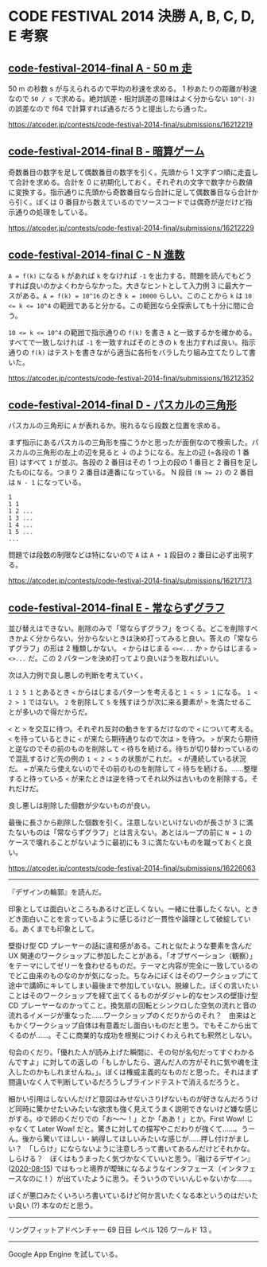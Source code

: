 # CODE FESTIVAL 2014 決勝 A, B, C, D, E 考察

## [code-festival-2014-final A - 50 m 走](https://atcoder.jp/contests/code-festival-2014-final/tasks/code_festival_final_a)

50 m の秒数 s が与えられるので平均の秒速を求める。 1 秒あたりの距離が秒速なので `50 / s` で求める。絶対誤差・相対誤差の意味はよく分からない `10^(-3)` の誤差なので f64 で計算すれば通るだろうと提出したら通った。

<https://atcoder.jp/contests/code-festival-2014-final/submissions/16212219>

## [code-festival-2014-final B - 暗算ゲーム](https://atcoder.jp/contests/code-festival-2014-final/tasks/code_festival_final_b)

奇数番目の数字を足して偶数番目の数字を引く。先頭から 1 文字ずつ順に走査して合計を求める。合計を 0 に初期化しておく。それぞれの文字で数字から数値に変換する。指示通りに先頭から奇数番目なら合計に足して偶数番目なら合計から引く。ぼくは 0 番目から数えているのでソースコードでは偶奇が逆だけど指示通りの処理をしている。

<https://atcoder.jp/contests/code-festival-2014-final/submissions/16212229>

## [code-festival-2014-final C - N 進数](https://atcoder.jp/contests/code-festival-2014-final/tasks/code_festival_final_c)

`A = f(k)` になる `k` があれば `k` をなければ `-1` を出力する。問題を読んでもどうすれば良いのかよくわからなかった。大きなヒントとして入力例 3 に最大ケースがある。`A = f(k) = 10^16` のとき `k = 10000` らしい。このことから `k` は `10 <= k <= 10^4` の範囲であると分かる。この範囲なら全探索しても十分に間に合う。

`10 <= k <= 10^4` の範囲で指示通りの `f(k)` を書き `A` と一致するかを確かめる。すべてで一致しなければ `-1` を一致すればそのときの `k` を出力すれば良い。指示通りの `f(k)` はテストを書きながら適当に各桁をバラしたり組み立てたりして書いた。

<https://atcoder.jp/contests/code-festival-2014-final/submissions/16212352>

## [code-festival-2014-final D - パスカルの三角形](https://atcoder.jp/contests/code-festival-2014-final/tasks/code_festival_final_d)

パスカルの三角形に `A` が表れるか。現れるなら段数と位置を求める。

まず指示にあるパスカルの三角形を描こうかと思ったが面倒なので検索した。パスカルの三角形の左上の辺を見ると ↓ のようになる。左上の辺 (=各段の 1 番目) はすべて `1` が並ぶ。各段の 2 番目はその 1 つ上の段の 1 番目と 2 番目を足したものになる。つまり 2 番目は連番になっている。 N 段目 `(N >= 2)` の 2 番目は `N - 1` になっている。

```text
1
1 1
1 2 ...
1 3 ...
1 4 ...
1 5 ...
...
```

問題では段数の制限などは特にないので `A` は `A + 1` 段目の `2` 番目に必ず出現する。

<https://atcoder.jp/contests/code-festival-2014-final/submissions/16217173>

## [code-festival-2014-final E - 常ならずグラフ](https://atcoder.jp/contests/code-festival-2014-final/tasks/code_festival_final_e)

並び替えはできない。削除のみで「常ならずグラフ」をつくる。どこを削除すべきかよく分からない。分からないときは決め打ってみると良い。答えの「常ならずグラフ」の形は 2 種類しかない。 `<` からはじまる `<><...` か `>` からはじまる `><>...` だ。この 2 パターンを決め打ってより良いほうを取ればいい。

次は入力例で良し悪しの判断を考えていく。

`1 2 5 1` とあるとき `<` からはじまるパターンを考えると `1 < 5 > 1` になる。 `1 < 2 > 1` ではない。 `2` を削除して `5` を残すほうが次に来る要素が `>` を満たせることが多いので得だからだ。

`<` と `>` を交互に待つ。それぞれ反対の動きをするだけなので `<` について考える。 `<` を待っているときに `<` が来たら期待通りなので次は `>` を待つ。 `>` が来たら期待と逆なのでその前のものを削除して `<` 待ちを続ける。待ちが切り替わっているので混乱するけど先の例の `1 < 2 < 5` の状態がこれだ。 `<` が連続している状況だ。 `=` が来たら使えないのでその前のものを削除して `<` 待ちを続ける。……整理すると待っている `<` が来たときは逆を待ってそれ以外は古いものを削除する。それだけだ。

良し悪しは削除した個数が少ないものが良い。

最後に長さから削除した個数を引く。注意しないといけないのが長さが 3 に満たないものは「常ならずグラフ」とは言えない。あとはループの前に `N = 1` のケースで壊れることがないように最初にも 3 に満たないものを蹴っておくと良い。

<https://atcoder.jp/contests/code-festival-2014-final/submissions/16226063>

---

『デザインの輪郭』を読んだ。

印象としては面白いところもあるけど正しくない。一緒に仕事したくない。ときどき面白いことを言っているように感じるけど一貫性や論理として破綻している。あくまでも印象として。

壁掛け型 CD プレーヤーの話に違和感がある。これと似たような要素を含んだ UX 関連のワークショップに参加したことがある。「オブザベーション（観察）」をテーマにしてゼリーを食わせるものだ。テーマと内容が完全に一致しているのでどこ由来のものなのかが気になった。ちなみにぼくはそのワークショップにて途中で講師にキレてしまい最後まで参加していない。脱線した。ぼくの言いたいことはそのワークショップを経て出てくるものがダジャレ的なセンスの壁掛け型 CD プレーヤーなのかってこと。換気扇の回転とシンクロした空気の流れと音の流れるイメージが重なった……ワークショップのくだりからのそれ？　由来はともかくワークショップ自体は有意義だし面白いものだと思う。でもそこから出てくるのが……。そこに商業的な成功を根拠につけくわえられても釈然としない。

句会のくだり。「優れた人が読み上げた瞬間に、その句が名句だってすぐわかるんですよ」に対しての返しの「もしかしたら、選んだ人の方がそれに気や魂を注入したのかもしれませんね。」。ぼくは権威主義的なものだと思った。それはまず間違いなく人で判断しているだろうしブラインドテストで消えるだろうと。

細かい引用はしないんだけど意図はみせないさりげないものが好きなんだろうけど同時に驚かせたいみたいな欲求も強く見えてうまく説明できないけど嫌な感じがする。ゆで卵のくだりでの「お〜〜！」とか「ああ！」とか。First Wow! じゃなくて Later Wow! だと。驚きに対しての描写やこだわりが強くて……。うーん。後から驚いてほしい・納得してほしいみたいな感じが……押し付けがましい？　「しらけ」にならないように注意しろって書いてあるんだけどそれかな。しらける？　ぼくはもうまったく気づかなくていいと思う。『融けるデザイン』 ([2020-08-15][]) ではもっと境界が曖昧になるようなインタフェース（インタフェースなのに！）が出ていたように思う。そういうのでいいんじゃないかな……。

ぼくが悪口みたくいろいろ書いているけど何か言いたくなる本というのはだいたい良い (?) 本なのだと思う。

---

リングフィットアドベンチャー 69 日目 レベル 126 ワールド 13 。

---

Google App Engine を試している。

[2020-08-15]: https://blog.bouzuya.net/2020/08/15/
